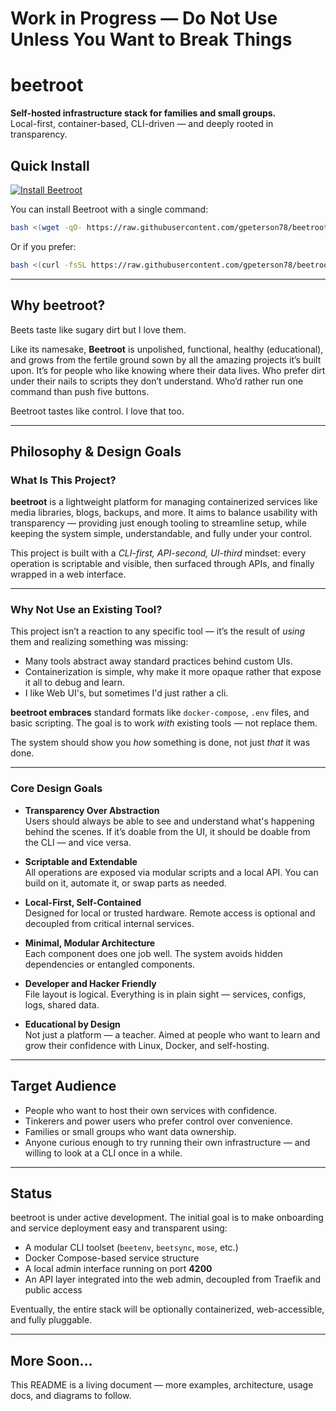 # Work in Progress — Do Not Use Unless You Want to Break Things

# beetroot
**Self-hosted infrastructure stack for families and small groups.**  
Local-first, container-based, CLI-driven — and deeply rooted in transparency.

## Quick Install

[![Install Beetroot](https://img.shields.io/badge/install-beetroot-brightgreen)](https://raw.githubusercontent.com/gpeterson78/beetroot/main/install.sh)

You can install Beetroot with a single command:

```bash
bash <(wget -qO- https://raw.githubusercontent.com/gpeterson78/beetroot/main/install.sh)
```

Or if you prefer:

```bash
bash <(curl -fsSL https://raw.githubusercontent.com/gpeterson78/beetroot/main/install.sh)
```

---

## Why beetroot?

Beets taste like sugary dirt but I love them.  

Like its namesake, **Beetroot** is unpolished, functional, healthy (educational), and grows from the fertile ground sown by all the amazing projects it’s built upon.  It’s for people who like knowing where their data lives.  Who prefer dirt under their nails to scripts they don’t understand.  Who’d rather run one command than push five buttons.

Beetroot tastes like control. I love that too.

---

## Philosophy & Design Goals

### What Is This Project?

**beetroot** is a lightweight platform for managing containerized services like media libraries, blogs, backups, and more. It aims to balance usability with transparency — providing just enough tooling to streamline setup, while keeping the system simple, understandable, and fully under your control.

This project is built with a *CLI-first, API-second, UI-third* mindset: every operation is scriptable and visible, then surfaced through APIs, and finally wrapped in a web interface.

---

### Why Not Use an Existing Tool?

This project isn’t a reaction to any specific tool — it’s the result of *using* them and realizing something was missing:

- Many tools abstract away standard practices behind custom UIs.
- Containerization is simple, why make it more opaque rather that expose it all to debug and learn.
- I like Web UI's, but sometimes I'd just rather a cli.

**beetroot embraces** standard formats like `docker-compose`, `.env` files, and basic scripting. The goal is to work *with* existing tools — not replace them.

The system should show you *how* something is done, not just *that* it was done.

---

### Core Design Goals

- **Transparency Over Abstraction**  
  Users should always be able to see and understand what's happening behind the scenes. If it’s doable from the UI, it should be doable from the CLI — and vice versa.

- **Scriptable and Extendable**  
  All operations are exposed via modular scripts and a local API. You can build on it, automate it, or swap parts as needed.

- **Local-First, Self-Contained**  
  Designed for local or trusted hardware. Remote access is optional and decoupled from critical internal services.

- **Minimal, Modular Architecture**  
  Each component does one job well. The system avoids hidden dependencies or entangled components.

- **Developer and Hacker Friendly**  
  File layout is logical. Everything is in plain sight — services, configs, logs, shared data.

- **Educational by Design**  
  Not just a platform — a teacher. Aimed at people who want to learn and grow their confidence with Linux, Docker, and self-hosting.

---

## Target Audience

- People who want to host their own services with confidence.
- Tinkerers and power users who prefer control over convenience.
- Families or small groups who want data ownership.
- Anyone curious enough to try running their own infrastructure — and willing to look at a CLI once in a while.

---

## Status

beetroot is under active development. The initial goal is to make onboarding and service deployment easy and transparent using:

- A modular CLI toolset (`beetenv`, `beetsync`, `mose`, etc.)
- Docker Compose-based service structure
- A local admin interface running on port **4200**
- An API layer integrated into the web admin, decoupled from Traefik and public access

Eventually, the entire stack will be optionally containerized, web-accessible, and fully pluggable.

---

## More Soon…

This README is a living document — more examples, architecture, usage docs, and diagrams to follow.